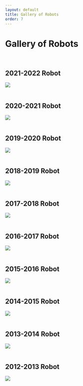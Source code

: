 ```yaml
---
layout: default
title: Gallery of Robots
order: 7
---
```

# Gallery of Robots
<br>

## 2021-2022 Robot
<div class="container-fluid px-0">
    <div class="row">
        <div class="col-12">
            <img src="/images/2021-2022.jpg" class="img-fluid  w-100" />
        </div>
    </div>
</div>
<br>

## 2020-2021 Robot
<div class="container-fluid px-0">
    <div class="row">
        <div class="col-12">
            <img src="/images/2020-2021.jpg" class="img-fluid  w-100" />
        </div>
    </div>
</div>
<br>

## 2019-2020 Robot
<div class="container-fluid px-0">
    <div class="row">
        <div class="col-12">
            <img src="/images/2019-2020.jpg" class="img-fluid  w-100" />
        </div>
    </div>
</div>
<br>

## 2018-2019 Robot
<div class="container-fluid px-0">
    <div class="row">
        <div class="col-12">
            <img src="/images/2018-2019.jpg" class="img-fluid  w-100" />
        </div>
    </div>
</div>
<br>

## 2017-2018 Robot
<div class="container-fluid px-0">
    <div class="row">
        <div class="col-12">
            <img src="/images/2017-2018.jpg" class="img-fluid  w-100" />
        </div>
    </div>
</div>
<br>

## 2016-2017 Robot
<div class="container-fluid px-0">
    <div class="row">
        <div class="col-12">
            <img src="/images/2016-2017.jpg" class="img-fluid  w-100" />
        </div>
    </div>
</div>
<br>

## 2015-2016 Robot
<div class="container-fluid px-0">
    <div class="row">
        <div class="col-12">
            <img src="/images/2015-2016.jpg" class="img-fluid  w-100" />
        </div>
    </div>
</div>
<br>

## 2014-2015 Robot
<div class="container-fluid px-0">
    <div class="row">
        <div class="col-12">
            <img src="/images/2014-2015.jpg" class="img-fluid  w-100" />
        </div>
    </div>
</div>
<br>

## 2013-2014 Robot
<div class="container-fluid px-0">
    <div class="row">
        <div class="col-12">
            <img src="/images/2013-2014.jpg" class="img-fluid  w-100" />
        </div>
    </div>
</div>
<br>

## 2012-2013 Robot
<div class="container-fluid px-0">
    <div class="row">
        <div class="col-12">
            <img src="/images/2012-2013.jpg" class="img-fluid  w-100" />
        </div>
    </div>
</div>
